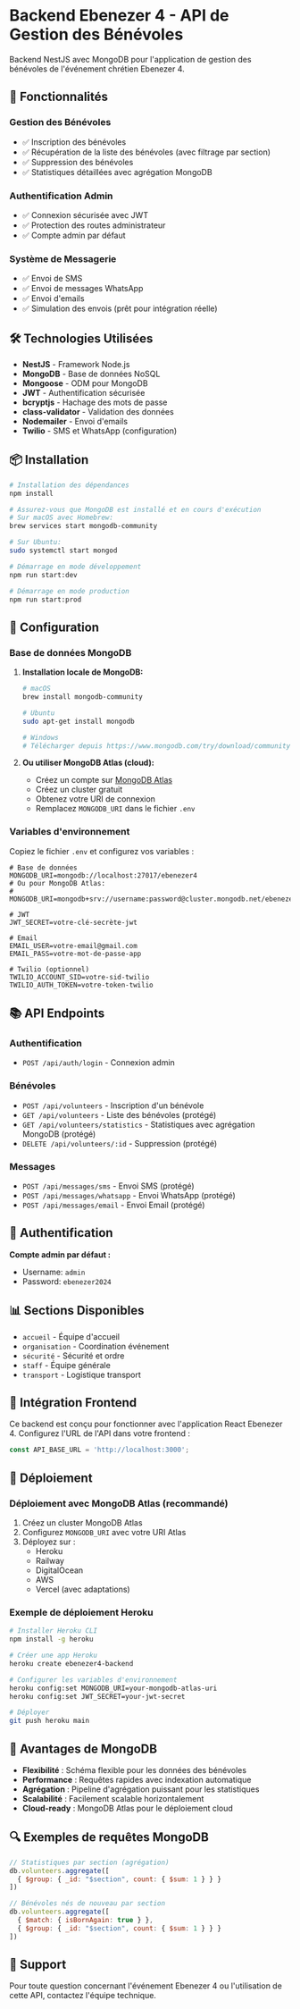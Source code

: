 # Backend Ebenezer 4 - API de Gestion des Bénévoles

Backend NestJS avec MongoDB pour l'application de gestion des bénévoles de l'événement chrétien Ebenezer 4.

## 🚀 Fonctionnalités

### Gestion des Bénévoles
- ✅ Inscription des bénévoles
- ✅ Récupération de la liste des bénévoles (avec filtrage par section)
- ✅ Suppression des bénévoles
- ✅ Statistiques détaillées avec agrégation MongoDB

### Authentification Admin
- ✅ Connexion sécurisée avec JWT
- ✅ Protection des routes administrateur
- ✅ Compte admin par défaut

### Système de Messagerie
- ✅ Envoi de SMS
- ✅ Envoi de messages WhatsApp
- ✅ Envoi d'emails
- ✅ Simulation des envois (prêt pour intégration réelle)

## 🛠️ Technologies Utilisées

- **NestJS** - Framework Node.js
- **MongoDB** - Base de données NoSQL
- **Mongoose** - ODM pour MongoDB
- **JWT** - Authentification sécurisée
- **bcryptjs** - Hachage des mots de passe
- **class-validator** - Validation des données
- **Nodemailer** - Envoi d'emails
- **Twilio** - SMS et WhatsApp (configuration)

## 📦 Installation

```bash
# Installation des dépendances
npm install

# Assurez-vous que MongoDB est installé et en cours d'exécution
# Sur macOS avec Homebrew:
brew services start mongodb-community

# Sur Ubuntu:
sudo systemctl start mongod

# Démarrage en mode développement
npm run start:dev

# Démarrage en mode production
npm run start:prod
```

## 🔧 Configuration

### Base de données MongoDB

1. **Installation locale de MongoDB:**
   ```bash
   # macOS
   brew install mongodb-community
   
   # Ubuntu
   sudo apt-get install mongodb
   
   # Windows
   # Télécharger depuis https://www.mongodb.com/try/download/community
   ```

2. **Ou utiliser MongoDB Atlas (cloud):**
   - Créez un compte sur [MongoDB Atlas](https://www.mongodb.com/atlas)
   - Créez un cluster gratuit
   - Obtenez votre URI de connexion
   - Remplacez `MONGODB_URI` dans le fichier `.env`

### Variables d'environnement

Copiez le fichier `.env` et configurez vos variables :

```env
# Base de données
MONGODB_URI=mongodb://localhost:27017/ebenezer4
# Ou pour MongoDB Atlas:
# MONGODB_URI=mongodb+srv://username:password@cluster.mongodb.net/ebenezer4

# JWT
JWT_SECRET=votre-clé-secrète-jwt

# Email
EMAIL_USER=votre-email@gmail.com
EMAIL_PASS=votre-mot-de-passe-app

# Twilio (optionnel)
TWILIO_ACCOUNT_SID=votre-sid-twilio
TWILIO_AUTH_TOKEN=votre-token-twilio
```

## 📚 API Endpoints

### Authentification
- `POST /api/auth/login` - Connexion admin

### Bénévoles
- `POST /api/volunteers` - Inscription d'un bénévole
- `GET /api/volunteers` - Liste des bénévoles (protégé)
- `GET /api/volunteers/statistics` - Statistiques avec agrégation MongoDB (protégé)
- `DELETE /api/volunteers/:id` - Suppression (protégé)

### Messages
- `POST /api/messages/sms` - Envoi SMS (protégé)
- `POST /api/messages/whatsapp` - Envoi WhatsApp (protégé)
- `POST /api/messages/email` - Envoi Email (protégé)

## 🔐 Authentification

**Compte admin par défaut :**
- Username: `admin`
- Password: `ebenezer2024`

## 📊 Sections Disponibles

- `accueil` - Équipe d'accueil
- `organisation` - Coordination événement
- `sécurité` - Sécurité et ordre
- `staff` - Équipe générale
- `transport` - Logistique transport

## 🎨 Intégration Frontend

Ce backend est conçu pour fonctionner avec l'application React Ebenezer 4. 
Configurez l'URL de l'API dans votre frontend :

```typescript
const API_BASE_URL = 'http://localhost:3000';
```

## 🚀 Déploiement

### Déploiement avec MongoDB Atlas (recommandé)

1. Créez un cluster MongoDB Atlas
2. Configurez `MONGODB_URI` avec votre URI Atlas
3. Déployez sur :
   - Heroku
   - Railway
   - DigitalOcean
   - AWS
   - Vercel (avec adaptations)

### Exemple de déploiement Heroku

```bash
# Installer Heroku CLI
npm install -g heroku

# Créer une app Heroku
heroku create ebenezer4-backend

# Configurer les variables d'environnement
heroku config:set MONGODB_URI=your-mongodb-atlas-uri
heroku config:set JWT_SECRET=your-jwt-secret

# Déployer
git push heroku main
```

## 📝 Avantages de MongoDB

- **Flexibilité** : Schéma flexible pour les données des bénévoles
- **Performance** : Requêtes rapides avec indexation automatique
- **Agrégation** : Pipeline d'agrégation puissant pour les statistiques
- **Scalabilité** : Facilement scalable horizontalement
- **Cloud-ready** : MongoDB Atlas pour le déploiement cloud

## 🔍 Exemples de requêtes MongoDB

```javascript
// Statistiques par section (agrégation)
db.volunteers.aggregate([
  { $group: { _id: "$section", count: { $sum: 1 } } }
])

// Bénévoles nés de nouveau par section
db.volunteers.aggregate([
  { $match: { isBornAgain: true } },
  { $group: { _id: "$section", count: { $sum: 1 } } }
])
```

## 🤝 Support

Pour toute question concernant l'événement Ebenezer 4 ou l'utilisation de cette API, contactez l'équipe technique.
